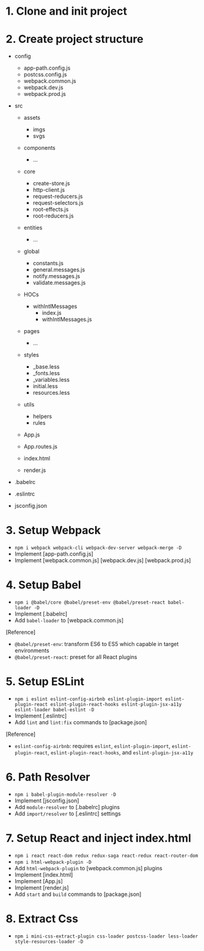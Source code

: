 # 1. Clone and init project
# 2. Create project structure
  - config
    - app-path.config.js
    - postcss.config.js
    - webpack.common.js
    - webpack.dev.js
    - webpack.prod.js

  - src
    - assets
      - imgs
      - svgs

    - components
      - ...

    - core
      - create-store.js
      - http-client.js
      - request-reducers.js
      - request-selectors.js
      - root-effects.js
      - root-reducers.js

    - entities
      - ...

    - global
      - constants.js
      - general.messages.js
      - notify.messages.js
      - validate.messages.js

    - HOCs
      - withIntlMessages
        - index.js
        - withIntlMessages.js

    - pages
      - ...

    - styles
      - _base.less
      - _fonts.less
      - _variables.less
      - initial.less
      - resources.less

    - utils
      - helpers
      - rules

    - App.js
    - App.routes.js
    - index.html
    - render.js

  - .babelrc
  - .eslintrc
  - jsconfig.json

# 3. Setup Webpack
  - `npm i webpack webpack-cli webpack-dev-server webpack-merge -D`
  - Implement [app-path.config.js]
  - Implement [webpack.common.js] [webpack.dev.js] [webpack.prod.js]

# 4. Setup Babel
  - `npm i @babel/core @babel/preset-env @babel/preset-react babel-loader -D`
  - Implement [.babelrc]
  - Add `babel-loader` to [webpack.common.js]

  [Reference]
  - `@babel/preset-env`: transform ES6 to ES5 which capable in target environments
  - `@babel/preset-react`: preset for all React plugins

# 5. Setup ESLint
  - `npm i eslint eslint-config-airbnb eslint-plugin-import eslint-plugin-react eslint-plugin-react-hooks eslint-plugin-jsx-a11y eslint-loader babel-eslint -D`
  - Implement [.eslintrc]
  - Add `lint` and `lint:fix` commands to [package.json]

  [Reference]
  - `eslint-config-airbnb`: requires `eslint`, `eslint-plugin-import`, `eslint-plugin-react`, `eslint-plugin-react-hooks`, and `eslint-plugin-jsx-a11y`

# 6. Path Resolver
  - `npm i babel-plugin-module-resolver -D`
  - Implement [jsconfig.json]
  - Add `module-resolver` to [.babelrc] plugins
  - Add `import/resolver` to [.eslintrc] settings

# 7. Setup React and inject index.html
  - `npm i react react-dom redux redux-saga react-redux react-router-dom`
  - `npm i html-webpack-plugin -D`
  - Add `html-webpack-plugin` to [webpack.common.js] plugins
  - Implement [index.html]
  - Implement [App.js]
  - Implement [render.js]
  - Add `start` and `build` commands to [package.json]

# 8. Extract Css
  - `npm i mini-css-extract-plugin css-loader postcss-loader less-loader style-resources-loader -D`